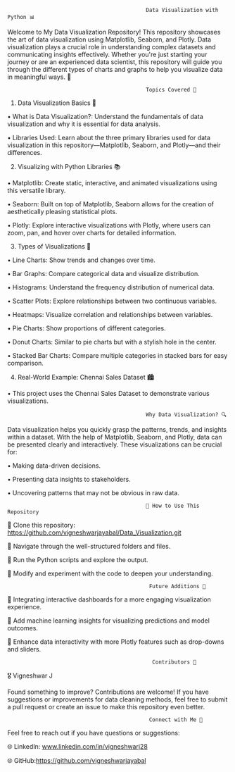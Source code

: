                                                 Data Visualization with Python 📊
Welcome to My Data Visualization Repository!
This repository showcases the art of data visualization using Matplotlib, Seaborn, and Plotly. Data visualization plays a crucial role in understanding complex datasets and communicating insights effectively. Whether you're just starting your journey or are an experienced data scientist, this repository will guide you through the different types of charts and graphs to help you visualize data in meaningful ways. 🌟

                                                Topics Covered 🔖
1. Data Visualization Basics 🔰
   
• What is Data Visualization?: Understand the fundamentals of data visualization and why it is essential for data analysis.

• Libraries Used: Learn about the three primary libraries used for data visualization in this repository—Matplotlib, Seaborn, and Plotly—and their differences.

2. Visualizing with Python Libraries 📚
   
• Matplotlib: Create static, interactive, and animated visualizations using this versatile library.

• Seaborn: Built on top of Matplotlib, Seaborn allows for the creation of aesthetically pleasing statistical plots.

• Plotly: Explore interactive visualizations with Plotly, where users can zoom, pan, and hover over charts for detailed information.

3. Types of Visualizations 🔄
   
• Line Charts: Show trends and changes over time.

• Bar Graphs: Compare categorical data and visualize distribution.

• Histograms: Understand the frequency distribution of numerical data.

• Scatter Plots: Explore relationships between two continuous variables.

• Heatmaps: Visualize correlation and relationships between variables.

• Pie Charts: Show proportions of different categories.

• Donut Charts: Similar to pie charts but with a stylish hole in the center.

• Stacked Bar Charts: Compare multiple categories in stacked bars for easy comparison.


4. Real-World Example: Chennai Sales Dataset 🏙️
   
• This project uses the Chennai Sales Dataset to demonstrate various visualizations.


                                                Why Data Visualization? 🔍
Data visualization helps you quickly grasp the patterns, trends, and insights within a dataset. With the help of Matplotlib, Seaborn, and Plotly, data can be presented clearly and interactively. These visualizations can be crucial for:

• Making data-driven decisions.

• Presenting data insights to stakeholders.

• Uncovering patterns that may not be obvious in raw data.




                                                📜 How to Use This Repository
📌 Clone this repository: https://github.com/vigneshwarjayabal/Data_Visualization.git

📌 Navigate through the well-structured folders and files.

📌 Run the Python scripts and explore the output.

📌 Modify and experiment with the code to deepen your understanding.


                                                 Future Additions 🌟
🔖 Integrating interactive dashboards for a more engaging visualization experience.

🔖 Add machine learning insights for visualizing predictions and model outcomes.

🔖 Enhance data interactivity with more Plotly features such as drop-downs and sliders.


                                                  Contributors 🤝
🎖️ Vigneshwar J

Found something to improve? Contributions are welcome! If you have suggestions or improvements for data cleaning methods, feel free to submit a pull request or create an issue to make this repository even better.


                                                 Connect with Me 🔗
Feel free to reach out if you have questions or suggestions:

🌐 LinkedIn: www.linkedin.com/in/vigneshwarj28

🌐 GitHub:https://github.com/vigneshwarjayabal
